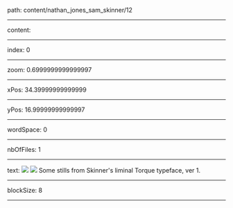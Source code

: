 path: content/nathan_jones_sam_skinner/12

----

content: 

----

index: 0

----

zoom: 0.6999999999999997

----

xPos: 34.39999999999999

----

yPos: 16.99999999999997

----

wordSpace: 0

----

nbOfFiles: 1

----

text: ![](nathan_jones_sam_skinner/12/3A.png)
![](nathan_jones_sam_skinner/12/4between.png)
Some stills from Skinner's liminal Torque typeface, ver 1.


----

blockSize: 8

----

